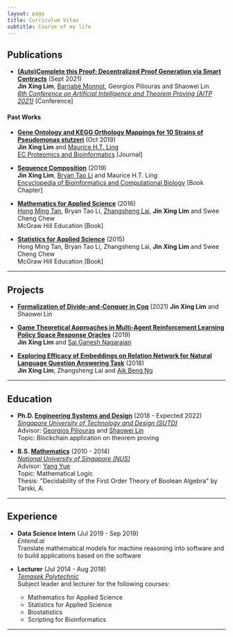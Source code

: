 ```yaml
---
layout: page
title: Curriculum Vitae
subtitle: Course of my life
---
```


## Publications

- [**(Auto)Complete this Proof: Decentralized Proof Generation via Smart Contracts**](http://aitp-conference.org/2021/abstract/paper_7.pdf) (Sept 2021)    
  **Jin Xing Lim**, [Barnabé Monnot](https://barnabemonnot.com/), Georgios Piliouras and Shaowei Lin    
  [*6th Conference on Artificial Intelligence and Theorem Proving (AITP 2021)*](http://aitp-conference.org/2021/) [Conference]
  
#### Past Works

- [**Gene Ontology and KEGG Orthology Mappings for 10 Strains of Pseudomonas stutzeri**](https://www.ecronicon.com/ecpb/pdf/ECPB-02-00019.pdf) (Oct 2019)    
  **Jin Xing Lim** and [Maurice H.T. Ling](https://github.com/mauriceling/mauriceling.github.io/wiki)    
  [EC Proteomics and Bioinformatics](https://publons.com/journal/47765/ec-proteomics-and-bioinformatics/#:~:text=EC%20Proteomics%20and%20Bioinformatics%20ECPB,their%20application%20in%20the%20biosciences.) [Journal]
  
- [**Sequence Composition**](https://www.sciencedirect.com/science/article/pii/B9780128096338204391?via%3Dihub) (2019)    
  **Jin Xing Lim**, [Bryan Tao Li](https://www.zoominfo.com/p/Bryan-tao-Li/3794826580) and Maurice H.T. Ling    
  [Encyclopedia of Bioinformatics and Computational Biology](https://www.sciencedirect.com/referencework/9780128114322/encyclopedia-of-bioinformatics-and-computational-biology) [Book Chapter]
  
- [**Mathematics for Applied Science**](https://catalogue.nlb.gov.sg/cgi-bin/spydus.exe/ENQ/WPAC/BIBENQ/221301757?BRN=203024570&SETLVL=) (2016)    
  [Hong Ming Tan](https://thm.sg/), Bryan Tao Li, [Zhangsheng Lai](https://zunction.github.io/), **Jin Xing Lim** and Swee Cheng Chew    
  McGraw Hill Education [Book]

- [**Statistics for Applied Science**](https://books.google.com.sg/books/about/Mathematics_for_Applied_Science.html?id=t2agswEACAAJ&redir_esc=y) (2015)    
  Hong Ming Tan, Bryan Tao Li, Zhangsheng Lai, **Jin Xing Lim** and Swee Cheng Chew    
  McGraw Hill Education [Book]

---

## Projects

- [**Formalization of Divide-and-Conquer in Coq**](https://github.com/jinxinglim/coq-formalized-divide-and-conquer) (2021)
  **Jin Xing Lim** and Shaowei Lin
  
- [**Game Theoretical Approaches in Multi-Agent Reinforcement Learning Policy Space Response Oracles**](https://github.com/jinxinglim/Game-Theoretical-Approaches-in-Multi-Agent-Reinforcement-Learning-Policy-Space-Response-Oracles) (2019)    
  **Jin Xing Lim** and [Sai Ganesh Nagarajan](https://sites.google.com/view/sgnagarajan/home)    
  
- [**Exploring Efficacy of Embeddings on Relation Network for Natural Language Question Answering Task**](https://github.com/jinxinglim/Exploring-Efficacy-of-Embeddings-on-Relation-Network-for-Natural-Language-Question-Answering-Task) (2018)    
  **Jin Xing Lim**, Zhangsheng Lai and [Aik Beng Ng](https://www.linkedin.com/in/aikbengng/) 

---

## Education

- **Ph.D. [Engineering Systems and Design](https://esd.sutd.edu.sg/)** (2018 - Expected 2022)    
  [*Singapore University of Technology and Design (SUTD)*](https://sutd.edu.sg/)    
  Advisor: [Georgios Piliouras](https://people.sutd.edu.sg/~georgios/) and [Shaowei Lin](https://shaoweilin.github.io/)    
  Topic: Blockchain application on theorem proving
  
- **B.S. [Mathematics](https://www.math.nus.edu.sg/)** (2010 - 2014)    
  [*National University of Singapore (NUS)*](https://www.nus.edu.sg/)    
  Advisor: [Yang Yue](https://discovery.nus.edu.sg/463-yue-yang)    
  Topic: Mathematical Logic    
  Thesis: "Decidability of the First Order Theory of Boolean Algebra" by Tarski, A.

---

## Experience

- **Data Science Intern** (Jul 2019 - Sep 2019)    
  *Entend.ai*    
  Translate mathematical models for machine reasoning into software and to build applications based on the software

- **Lecturer** (Jul 2014 - Aug 2018)     
  [*Temasek Polytechnic*](https://www.tp.edu.sg/)    
  Subject leader and lecturer for the following courses:
  - Mathematics for Applied Science
  - Statistics for Applied Science 
  - Biostatistics
  - Scripting for Bioinformatics

---
